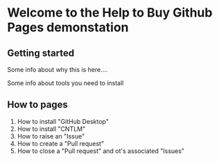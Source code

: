 # Welcome to the Help to Buy Github Pages demonstation

## Getting started
Some info about why this is here....

Some info about tools you need to install

## How to pages
1. How to install "GitHub Desktop"
2. How to install "CNTLM"
3. How to raise an "Issue"
4. How to create a "Pull request"
5. How to close a "Pull request" and ot's associated "Issues"
